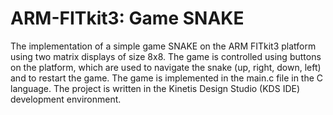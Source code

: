 # ARM-FITkit3: Game SNAKE
The implementation of a simple game SNAKE on the ARM FITkit3 platform using two matrix displays of size 8x8. The game is controlled using buttons on the platform, which are used to navigate the snake (up, right, down, left) and to restart the game. The game is implemented in the main.c file in the C language. The project is written in the Kinetis Design Studio (KDS IDE) development environment.
